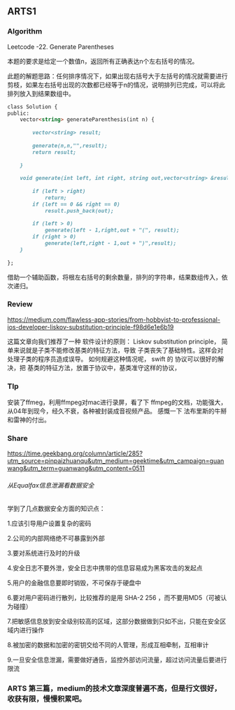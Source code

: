 ## ARTS1



### Algorithm

Leetcode -22. Generate Parentheses

本题的要求是给定一个数值n，返回所有正确表达n个左右括号的情况。

此题的解题思路：任何排序情况下，如果出现右括号大于左括号的情况就需要进行剪枝，如果左右括号出现的次数都已经等于n的情况，说明排列已完成，可以将此排列放入到结果数组中。

```markdown
class Solution {
public:
    vector<string> generateParenthesis(int n) {
        
        vector<string> result;
        
        generate(n,n,"",result);
        return result;
        
    }
    
    void generate(int left, int right, string out,vector<string> &result){
        
        if (left > right)
            return;
        if (left == 0 && right == 0)
            result.push_back(out);
        
        if (left > 0)
            generate(left - 1,right,out + "(", result);
        if (right > 0)
            generate(left,right - 1,out + ")",result);
    }
    
};
```

借助一个辅助函数，将根左右括号的剩余数量，排列的字符串，结果数组传入，依次递归。



### Review

https://medium.com/flawless-app-stories/from-hobbyist-to-professional-ios-developer-liskov-substitution-principle-f98d6e1e6b19

这篇文章向我们推荐了一种 软件设计的原则： Liskov substitution principle， 简单来说就是子类不能修改基类的特征方法，导致 子类丧失了基础特性。这样会对处理子类的程序员造成误导。 如何规避这种情况呢， swift 的 协议可以很好的解决，把 基类的特征方法，放置于协议中，基类准守这样的协议，



### TIp

安装了ffmeg，利用ffmpeg对mac进行录屏，看了下 ffmpeg的文档，功能强大，从04年到现今，经久不衰，各种被封装成音视频产品。 感慨一下 法布里斯的牛掰和雷神的付出。



### Share

https://time.geekbang.org/column/article/285?utm_source=pinpaizhuanqu&utm_medium=geektime&utm_campaign=guanwang&utm_term=guanwang&utm_content=0511

###### 从Equalfax信息泄漏看数据安全

学到了几点数据安全方面的知识点：

1.应该引导用户设置复杂的密码

2.公司的内部网络绝不可暴露到外部

3.要对系统进行及时的升级

4.安全日志不要外泄，安全日志中携带的信息容易成为黑客攻击的发起点

5.用户的金融信息要即时销毁，不可保存于硬盘中

6.要对用户密码进行散列，比较推荐的是用 SHA-2 256 ，而不要用MD5（可被认为碰撞）

7.把敏感信息放到安全级别较高的区域，这部分数据做到只如不出，只能在安全区域内进行操作

8.被加密的数据和加密的密钥交给不同的人管理，形成互相牵制，互相审计

9.一旦安全信息泄漏，需要做好通告，监控外部访问流量，超过访问流量后要进行限流







### ARTS 第三篇，medium的技术文章深度普遍不高，但是行文很好，收获有限，慢慢积累吧。

